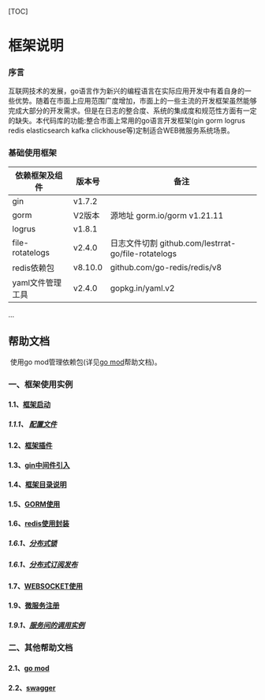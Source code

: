 [TOC]  

# 框架说明

### 序言

​       互联网技术的发展，go语言作为新兴的编程语言在实际应用开发中有着自身的一些优势。随着在市面上应用范围广度增加，市面上的一些主流的开发框架虽然能够完成大部分的开发需求。但是在日志的整合度、系统的集成度和规范性方面有一定的缺失。
​       本代码库的功能:整合市面上常用的go语言开发框架(gin gorm logrus redis elasticsearch kafka clickhouse等)定制适合WEB微服务系统场景。

### 基础使用框架 

| 依赖框架及组件 | 版本号 | 备注 |
| -------------- | ------ | ---- |
| gin            |   v1.7.2      |      |
| gorm           | V2版本         | 源地址 gorm.io/gorm v1.21.11    |
| logrus         | v1.8.1        |      |
| file-rotatelogs | v2.4.0 |  日志文件切割 github.com/lestrrat-go/file-rotatelogs    |
| redis依赖包 | v8.10.0 | github.com/go-redis/redis/v8 |
| yaml文件管理工具 | v2.4.0 | gopkg.in/yaml.v2 |


...       

## 帮助文档
​        使用go mod管理依赖包(详见[go mod](docs/help/other/go_mod.md)帮助文档)。
### 一、框架使用实例
#### 1.1、[框架启动](./docs/help/framework/init.md)
##### 1.1.1、 [配置文件](./docs/help/framework/config.md)
#### 1.2、[框架插件](./docs/help/framework/plugins.md)
#### 1.3、[gin中间件引入](./docs/help/framework/gin_middleware.md)
#### 1.4、[框架目录说明](./docs/help/framework/dir.md)
#### 1.5、[GORM使用](./docs/help/framework/gorm.md)
#### 1.6、[redis使用封装](./docs/help/framework/redis.md)
##### 1.6.1、[分布式锁](./docs/help/framework/redis/lock.md)
##### 1.6.1、[分布式订阅发布](./docs/help/framework/redis/lock.md)
#### 1.7、[WEBSOCKET使用](./docs/help/framework/gin_micro.md)
#### 1.9、[微服务注册](./docs/help/framework/gin_micro.md)
##### 1.9.1、[服务间的调用实例](./docs/help/framework/call_method.md)
### 二、其他帮助文档
#### 2.1、[go mod](docs/help/other/go_mod.md)

#### 2.2、[swagger](docs/help/other/swagger.md)




